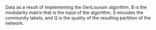 Data as a result of implementing the GenLouvain algorithm. B is the modularity matrix that is the input of the algorithm, S encodes the community labels, and Q is the quality of the resulting partition of the network. 
